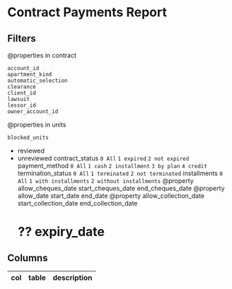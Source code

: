 # Contract Payments Report

## Filters

@properties in contract

    account_id
    apartment_kind
    automatic_selection
    clearance
    client_id
    lawsuit
    lessor_id
    owner_account_id

@properties in units

    blocked_units

- reviewed
- unreviewed
  contract_status `0 All` `1 expired` `2 not expired`
  payment_method `0 All` `1 cash` `2 installment` `3 by plan` `4 credit`
  termination_status `0 All` `1 terminated` `2 not terminated`
  installments `0 All` `1 with installments` `2 without installments`
  @property allow_cheques_date start_cheques_date end_cheques_date
  @property allow_date start_date end_date
  @property allow_collection_date start_collection_date end_collection_date
  # ?? expiry_date

## Columns

| col | table | description |
| --- | ----- | ----------- |
